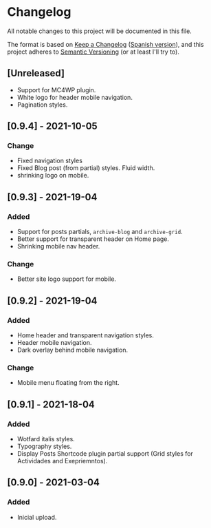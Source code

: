 # Changelog
All notable changes to this project will be documented in this file.

The format is based on [Keep a Changelog](https://keepachangelog.com/en/1.0.0/) ([Spanish version](https://keepachangelog.com/es-ES/1.0.0/)),
and this project adheres to [Semantic Versioning](https://semver.org/spec/v2.0.0.html) (or at least I'll try to).

## [Unreleased]
- Support for MC4WP plugin.
- White logo for header mobile navigation. 
- Pagination styles.

## [0.9.4] - 2021-10-05
### Change
- Fixed navigation styles
- Fixed Blog post (from partial) styles. Fluid width.
- shrinking logo on mobile.

## [0.9.3] - 2021-19-04
### Added
- Support for posts partials, `archive-blog` and `archive-grid`.
- Better support for transparent header on Home page.
- Shrinking mobile nav header.

### Change 
- Better site logo support for mobile.  

## [0.9.2] - 2021-19-04
### Added
- Home header and transparent navigation styles.
- Header mobile navigation.
- Dark overlay behind mobile navigation.

### Change
- Mobile menu floating from the right. 

## [0.9.1] - 2021-18-04
### Added
- Wotfard italis styles.
- Typography styles.
- Display Posts Shortcode plugin partial support (Grid styles for Actividades and Exepriemntos).

## [0.9.0] - 2021-03-04
### Added
- Inicial upload.